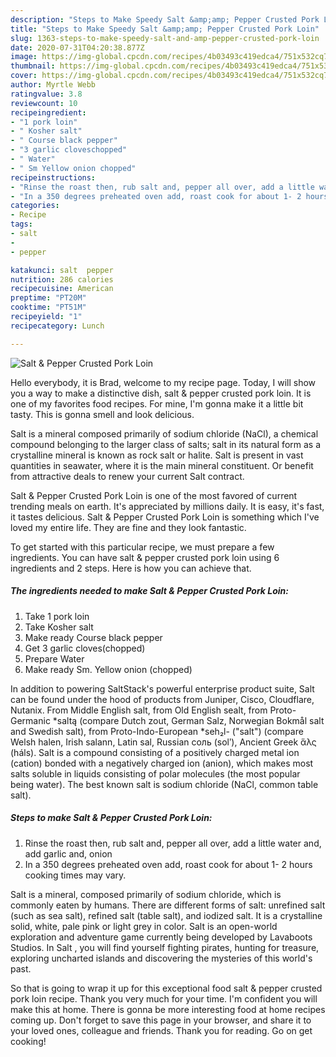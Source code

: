 ```yaml
---
description: "Steps to Make Speedy Salt &amp;amp; Pepper Crusted Pork Loin"
title: "Steps to Make Speedy Salt &amp;amp; Pepper Crusted Pork Loin"
slug: 1363-steps-to-make-speedy-salt-and-amp-pepper-crusted-pork-loin
date: 2020-07-31T04:20:38.877Z
image: https://img-global.cpcdn.com/recipes/4b03493c419edca4/751x532cq70/salt-pepper-crusted-pork-loin-recipe-main-photo.jpg
thumbnail: https://img-global.cpcdn.com/recipes/4b03493c419edca4/751x532cq70/salt-pepper-crusted-pork-loin-recipe-main-photo.jpg
cover: https://img-global.cpcdn.com/recipes/4b03493c419edca4/751x532cq70/salt-pepper-crusted-pork-loin-recipe-main-photo.jpg
author: Myrtle Webb
ratingvalue: 3.8
reviewcount: 10
recipeingredient:
- "1 pork loin"
- " Kosher salt"
- " Course black pepper"
- "3 garlic cloveschopped"
- " Water"
- " Sm Yellow onion chopped"
recipeinstructions:
- "Rinse the roast then, rub salt and, pepper all over, add a little water and, add garlic and, onion"
- "In a 350 degrees preheated oven add, roast cook for about 1- 2 hours cooking times may vary."
categories:
- Recipe
tags:
- salt
- 
- pepper

katakunci: salt  pepper 
nutrition: 286 calories
recipecuisine: American
preptime: "PT20M"
cooktime: "PT51M"
recipeyield: "1"
recipecategory: Lunch

---
```



![Salt &amp; Pepper Crusted Pork Loin](https://img-global.cpcdn.com/recipes/4b03493c419edca4/751x532cq70/salt-pepper-crusted-pork-loin-recipe-main-photo.jpg)

Hello everybody, it is Brad, welcome to my recipe page. Today, I will show you a way to make a distinctive dish, salt &amp; pepper crusted pork loin. It is one of my favorites food recipes. For mine, I'm gonna make it a little bit tasty. This is gonna smell and look delicious.

Salt is a mineral composed primarily of sodium chloride (NaCl), a chemical compound belonging to the larger class of salts; salt in its natural form as a crystalline mineral is known as rock salt or halite. Salt is present in vast quantities in seawater, where it is the main mineral constituent. Or benefit from attractive deals to renew your current Salt contract.

Salt &amp; Pepper Crusted Pork Loin is one of the most favored of current trending meals on earth. It's appreciated by millions daily. It is easy, it's fast, it tastes delicious. Salt &amp; Pepper Crusted Pork Loin is something which I've loved my entire life. They are fine and they look fantastic.


To get started with this particular recipe, we must prepare a few ingredients. You can have salt &amp; pepper crusted pork loin using 6 ingredients and 2 steps. Here is how you can achieve that.

<!--inarticleads1-->

##### The ingredients needed to make Salt &amp; Pepper Crusted Pork Loin:

1. Take 1 pork loin
1. Take  Kosher salt
1. Make ready  Course black pepper
1. Get 3 garlic cloves(chopped)
1. Prepare  Water
1. Make ready  Sm. Yellow onion (chopped)


In addition to powering SaltStack&#39;s powerful enterprise product suite, Salt can be found under the hood of products from Juniper, Cisco, Cloudflare, Nutanix. From Middle English salt, from Old English sealt, from Proto-Germanic *saltą (compare Dutch zout, German Salz, Norwegian Bokmål salt and Swedish salt), from Proto-Indo-European *seh₂l- (&#34;salt&#34;) (compare Welsh halen, Irish salann, Latin sal, Russian соль (solʹ), Ancient Greek ἅλς (háls). Salt is a compound consisting of a positively charged metal ion (cation) bonded with a negatively charged ion (anion), which makes most salts soluble in liquids consisting of polar molecules (the most popular being water). The best known salt is sodium chloride (NaCl, common table salt). 

<!--inarticleads2-->

##### Steps to make Salt &amp; Pepper Crusted Pork Loin:

1. Rinse the roast then, rub salt and, pepper all over, add a little water and, add garlic and, onion
1. In a 350 degrees preheated oven add, roast cook for about 1- 2 hours cooking times may vary.


Salt is a mineral, composed primarily of sodium chloride, which is commonly eaten by humans. There are different forms of salt: unrefined salt (such as sea salt), refined salt (table salt), and iodized salt. It is a crystalline solid, white, pale pink or light grey in color. Salt is an open-world exploration and adventure game currently being developed by Lavaboots Studios. In Salt , you will find yourself fighting pirates, hunting for treasure, exploring uncharted islands and discovering the mysteries of this world&#39;s past. 

So that is going to wrap it up for this exceptional food salt &amp; pepper crusted pork loin recipe. Thank you very much for your time. I'm confident you will make this at home. There is gonna be more interesting food at home recipes coming up. Don't forget to save this page in your browser, and share it to your loved ones, colleague and friends. Thank you for reading. Go on get cooking!
